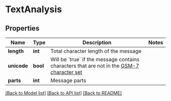 # TextAnalysis


## Properties
Name | Type | Description | Notes
------------ | ------------- | ------------- | -------------
**length** | **int** | Total character length of the message | 
**unicode** | **bool** | Will be &#x60;true&#x60; if the message contains characters that are not in the [GSM-7 character set](https://en.wikipedia.org/wiki/GSM_03.38) | 
**parts** | **int** | Message parts | 


[[Back to Model list]](../../README.md#models) [[Back to API list]](../../README.md#available-methods) [[Back to README]](../../README.md)


